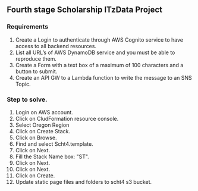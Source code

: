 ## Fourth stage Scholarship ITzData Project
### Requirements
1. Create a Login to authenticate through AWS Cognito service to have
access to all backend resources.
2. List all URL’s of AWS DynamoDB service and you must be able to reproduce
them.
3. Create a Form with a text box of a maximum of 100 characters and a
button to submit.
4. Create an API GW to a Lambda function to write the message to an SNS
Topic.

### Step to solve.
 1. Login on AWS account.
 2. Click on CludFormation resource console.
 3. Select Oregon Region
 4. Click on Create Stack.
 6. Click on Browse.
 6. Find and select  Scht4.template.
 7. Click on Next.
 8. Fill the Stack Name box: "ST".
 9. Click on Next.
 10. Click on Next.
 11. Click on Create.
 12. Update static page files and folders to scht4 s3 bucket.
